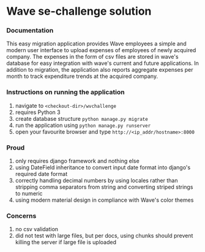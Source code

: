# Wave se-challenge solution
### Documentation
This easy migration application provides Wave employees a simple and modern user interface to upload expenses of employees of newly acquired company.
The expenses in the form of csv files are stored in wave's database for easy integration with wave's current and future applications. 
In addition to migration, the application also reports aggregate expenses per month to track expenditure trends at the acquired company. 

### Instructions on running the application
1. navigate to `<checkout-dir>/wvchallenge`
1. requires Python 3
1. create database structure `python manage.py migrate`
1. run the application using `python manage.py runserver`
1. open your favourite browser and type `http://<ip_addr/hostname>:8000`

### Proud
1. only requires django framework and nothing else 
1. using DateField inheritance to convert input date format into django's required date format 
1. correctly handling decimal numbers by using locales rather than stripping comma separators from string and converting striped strings to numeric
1. using modern material design in compliance with Wave's color themes

### Concerns
1. no csv validation
1. did not test with large files, but per docs, using chunks should prevent killing the server if large file is uploaded



